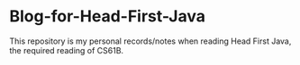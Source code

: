 # Blog-for-Head-First-Java
This repository is my personal records/notes when reading Head First Java, the required reading of CS61B.
